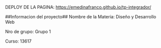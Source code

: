 DEPLOY DE LA PAGINA: https://emedinafranco.github.io/tp-integrador/

##Informacion del proyecto##
Nombre de la Materia: Diseño y Desarrollo Web

Nro de grupo: Grupo 1

Curso: 13617
